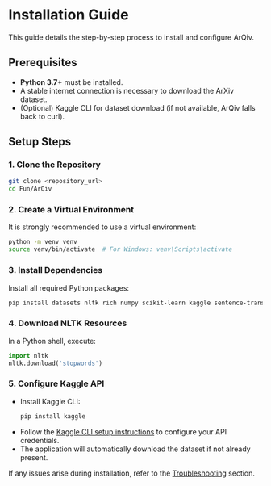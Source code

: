 # Installation Guide

This guide details the step-by-step process to install and configure ArQiv.

## Prerequisites

- **Python 3.7+** must be installed.
- A stable internet connection is necessary to download the ArXiv dataset.
- (Optional) Kaggle CLI for dataset download (if not available, ArQiv falls back to curl).

## Setup Steps

### 1. Clone the Repository
```bash
git clone <repository_url>
cd Fun/ArQiv
```

### 2. Create a Virtual Environment
It is strongly recommended to use a virtual environment:
```bash
python -m venv venv
source venv/bin/activate  # For Windows: venv\Scripts\activate
```

### 3. Install Dependencies
Install all required Python packages:
```bash
pip install datasets nltk rich numpy scikit-learn kaggle sentence-transformers
```

### 4. Download NLTK Resources
In a Python shell, execute:
```python
import nltk
nltk.download('stopwords')
```

### 5. Configure Kaggle API
- Install Kaggle CLI:
  ```bash
  pip install kaggle
  ```
- Follow the [Kaggle CLI setup instructions](https://github.com/Kaggle/kaggle-api) to configure your API credentials.
- The application will automatically download the dataset if not already present.

If any issues arise during installation, refer to the [Troubleshooting](troubleshooting.md) section.
